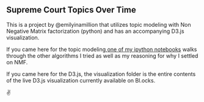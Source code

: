 ## Supreme Court Topics Over Time

This is a project by @emilyinamillion that utilizes topic modeling with Non Negative Matrix factorization (python) and has an accompanying D3.js visualization. 

If you came here for the topic modeling,[one of my ipython notebooks](https://github.com/emilyinamillion/supreme-court-topics-overtime/blob/master/pipeline/Step3_pipeline_Model-testing.ipynb) walks through the other algorithms I tried as well as my reasoning for why I settled on NMF.

If you came here for the D3.js, the visualization folder is the entire contents of the live D3.js visualization currently available on Bl.ocks. 

:v:
